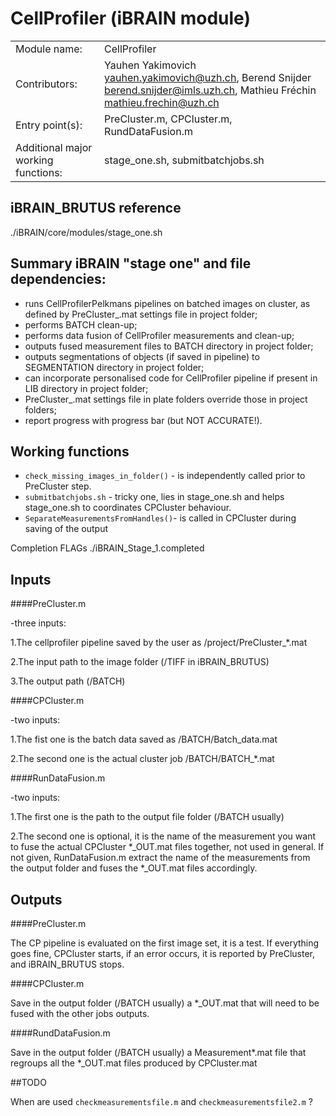 # CellProfiler (iBRAIN module)

|||
|---|---|
| Module name: | CellProfiler |
| Contributors: | Yauhen Yakimovich <yauhen.yakimovich@uzh.ch>, Berend Snijder <berend.snijder@imls.uzh.ch>, Mathieu Fréchin <mathieu.frechin@uzh.ch> |
| Entry point(s): | PreCluster.m, CPCluster.m, RundDataFusion.m |
| Additional major working functions: | stage_one.sh, submitbatchjobs.sh |


## iBRAIN_BRUTUS reference 

 ./iBRAIN/core/modules/stage_one.sh

## Summary iBRAIN "stage one" and file dependencies:
- runs CellProfilerPelkmans pipelines on batched images on cluster, as defined by PreCluster_.mat settings file in project folder;
- performs BATCH clean-up;
- performs data fusion of CellProfiler measurements and clean-up;
- outputs fused measurement files to BATCH directory in project folder;
- outputs segmentations of objects (if saved in pipeline) to SEGMENTATION directory in project folder;
- can incorporate personalised code for CellProfiler pipeline if present in LIB directory in project folder;
- PreCluster_.mat settings file in plate folders override those in project folders;
- report progress with progress bar (but NOT ACCURATE!).


## Working functions

- `check_missing_images_in_folder()` - is independently called prior to PreCluster step.
- `submitbatchjobs.sh` - tricky one, lies in stage_one.sh and helps stage_one.sh to coordinates CPCluster behaviour.
- `SeparateMeasurementsFromHandles()`- is called in CPCluster during saving of the output

Completion FLAGs
./iBRAIN_Stage_1.completed

## Inputs

####PreCluster.m

-three inputs:

1.The cellprofiler pipeline saved by the user as /project/PreCluster_*.mat

2.The input path to the image folder (/TIFF in iBRAIN_BRUTUS)

3.The output path (/BATCH)

####CPCluster.m

-two inputs:

1.The fist one is the batch data saved as /BATCH/Batch_data.mat

2.The second one is the actual cluster job /BATCH/BATCH_*.mat

####RunDataFusion.m

-two inputs:

1.The first one is the path to the output file folder (/BATCH usually)

2.The second one is optional, it is the name of the measurement you want to fuse the actual CPCluster *_OUT.mat files together, not used in general. If not given, RunDataFusion.m extract the name of the measurements from the output folder and fuses the *_OUT.mat files accordingly.

## Outputs

####PreCluster.m

The CP pipeline is evaluated on the first image set, it is a test. If everything goes fine, CPCluster starts, if an error occurs, it is reported by PreCluster, and iBRAIN_BRUTUS stops. 

####CPCluster.m

Save in the output folder (/BATCH usually) a *_OUT.mat that will need to be fused with the other jobs outputs.

####RundDataFusion.m

Save in the output folder (/BATCH usually) a Measurement*.mat file that regroups all the *_OUT.mat files produced by CPCluster.mat

##TODO

When are used `checkmeasurementsfile.m` and `checkmeasurementsfile2.m` ?
